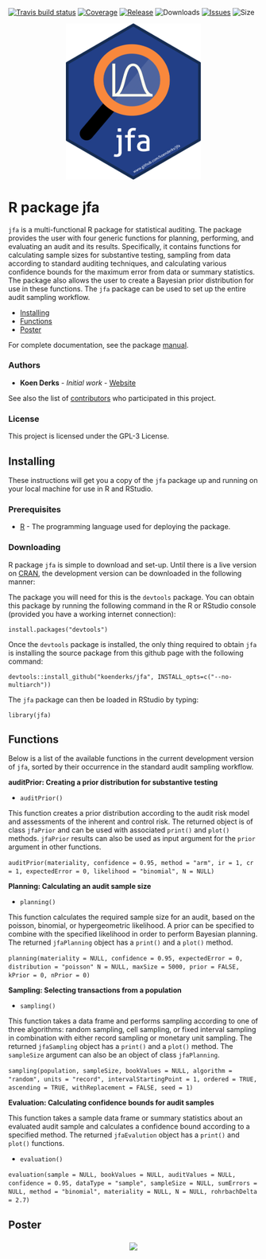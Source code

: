 <!-- badges: start -->
  [![Travis build status](https://travis-ci.org/koenderks/jfa.svg?branch=master)](https://travis-ci.org/koenderks/jfa)
  [![Coverage](https://img.shields.io/codecov/c/github/koenderks/jfa)](https://codecov.io/gh/koenderks/jfa)
  [![Release](https://img.shields.io/github/v/release/koenderks/jfa?include_prereleases)](https://github.com/koenderks/jfa/releases)
  ![Downloads](https://img.shields.io/github/downloads/koenderks/jfa/total)
  [![Issues](https://img.shields.io/github/issues/koenderks/jfa)](https://github.com/koenderks/jfa/issues)
  ![Size](https://img.shields.io/github/repo-size/koenderks/jfa)
<!-- badges: end -->

<p align="center">
  <img src="./man/figures/logo/jfaLogo.svg" align="middle" width="271.56" height="313.6">
</p>

# R package jfa

`jfa` is a multi-functional R package for statistical auditing. The package provides the user with four generic functions for planning, performing, and evaluating an audit and its results. Specifically, it contains functions for calculating sample sizes for substantive testing, sampling from data according to standard auditing techniques, and calculating various confidence bounds for the maximum error from data or summary statistics. The package also allows the user to create a Bayesian prior distribution for use in these functions. The `jfa` package can be used to set up the entire audit sampling workflow.

* [Installing](##Installing)  
* [Functions](##Functions) 
* [Poster](##Poster) 

For complete documentation, see the package [manual](./man/manual/jfa_0.1.0.pdf).

### Authors

* **Koen Derks** - *Initial work* - [Website](https://koenderks.com)

See also the list of [contributors](https://github.com/koenderks/jfa/graphs/contributors) who participated in this project.

### License

This project is licensed under the GPL-3 License.

## Installing

These instructions will get you a copy of the `jfa` package up and running on your 
local machine for use in R and RStudio. 

### Prerequisites

* [R](https://cran.r-project.org/mirrors.html) - The programming language used for deploying the package.

### Downloading

R package `jfa` is simple to download and set-up. Until there is a live version on [CRAN](https://cran.r-project.org/), the development version can be downloaded in the following manner:

The package you will need for this is the `devtools` package. You can obtain this package by running
the following command in the R or RStudio console (provided you have a working internet connection):

```
install.packages("devtools")
```

Once the `devtools` package is installed, the only thing required to obtain `jfa` is 
installing the source package from this github page with the following command:

```
devtools::install_github("koenderks/jfa", INSTALL_opts=c("--no-multiarch"))
```

The `jfa` package can then be loaded in RStudio by typing:
```
library(jfa)
```

## Functions

Below is a list of the available functions in the current development version of `jfa`, sorted by their occurrence in the standard audit sampling workflow.

**auditPrior: Creating a prior distribution for substantive testing**

- `auditPrior()`

This function creates a prior distribution according to the audit risk model and assessments of the inherent and control risk. The returned object is of class `jfaPrior` and can be used with associated `print()` and `plot()` methods. `jfaPrior` results can also be used as input argument for the `prior` argument in other functions.

`auditPrior(materiality, confidence = 0.95, method = "arm", ir = 1, cr = 1, expectedError = 0, likelihood = "binomial", N = NULL)`

**Planning: Calculating an audit sample size**

- `planning()`

This function calculates the required sample size for an audit, based on the poisson, binomial, or hypergeometric likelihood. A prior can be specified to combine with the specified likelihood in order to perform Bayesian planning. The returned `jfaPlanning` object has a `print()` and a `plot()` method.

`planning(materiality = NULL, confidence = 0.95, expectedError = 0, distribution = "poisson" N = NULL, maxSize = 5000, prior = FALSE, kPrior = 0, nPrior = 0)`

**Sampling: Selecting transactions from a population**

- `sampling()`

This function takes a data frame and performs sampling according to one of three algorithms: random sampling, cell sampling, or fixed interval sampling in combination with either record sampling or monetary unit sampling. The returned `jfaSampling` object has a `print()` and a `plot()` method. The `sampleSize` argument can also be an object of class `jfaPlanning`.

`sampling(population, sampleSize, bookValues = NULL, algorithm = "random", units = "record", intervalStartingPoint = 1, ordered = TRUE, ascending = TRUE, withReplacement = FALSE, seed = 1)`

**Evaluation: Calculating confidence bounds for audit samples**

This function takes a sample data frame or summary statistics about an evaluated audit sample and calculates a confidence bound according to a specified method. The returned `jfaEvalution` object has a `print()` and `plot()` functions.

- `evaluation()`

`evaluation(sample = NULL, bookValues = NULL, auditValues = NULL, confidence = 0.95, dataType = "sample", sampleSize = NULL, sumErrors = NULL, method = "binomial", materiality = NULL, N = NULL, rohrbachDelta = 2.7)`

## Poster

<p align="center">
  <img src="./man/figures/poster/poster.png" align="middle">
</p>
